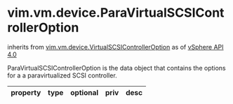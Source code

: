 vim.vm.device.ParaVirtualSCSIControllerOption
=============================================
inherits from [vim.vm.device.VirtualSCSIControllerOption](docs/vim.vm.device.VirtualSCSIControllerOption.md)
as of [vSphere API 4.0](vim.version.md#vim.version.version4)


ParaVirtualSCSIControllerOption is the data object that contains   the options for a a paravirtualized SCSI controller.

| property | type | optional | priv | desc |
|:---------|:-----|:---------|:-----|:-----|


